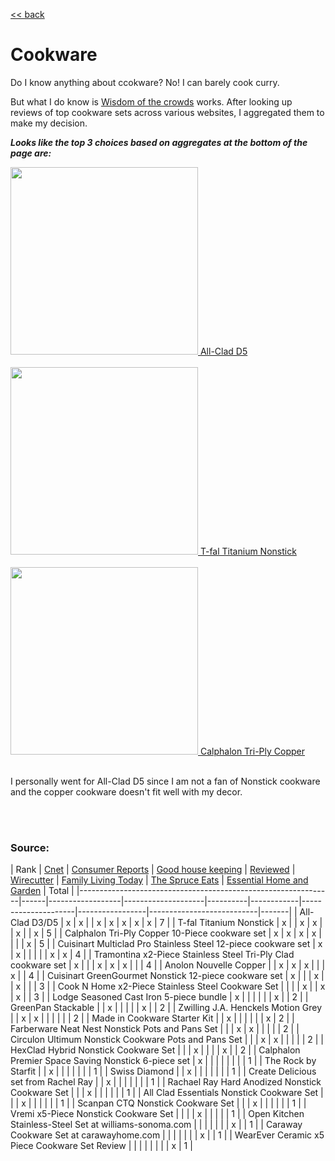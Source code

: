 [<< back](../index.md)

# Cookware

Do I know anything about ccokware? No! I can barely cook curry.

But what I do know is [Wisdom of the crowds](https://en.wikipedia.org/wiki/Wisdom_of_the_crowd) works. After looking up reviews of top cookware sets across various websites, I aggregated them to make my decision.

**_Looks like the top 3 choices based on aggregates at the bottom of the page are:_**

<div>
<a href="https://amzn.to/2tFrofG" target="_blank">
<img border="0" src="https://images-na.ssl-images-amazon.com/images/I/513qsaiKOnL._AC_SL1000_.jpg" width="300px" /> 
All-Clad D5
</a>
</div>

<br>

<div>
<a href="https://amzn.to/376ae8C" target="_blank">
<img border="0" src="https://images-na.ssl-images-amazon.com/images/I/81hgPmLcc-L._AC_SL1500_.jpg" width="300px" /> 
T-fal Titanium Nonstick
</a>
</div>

<br>

<div>
<a href="https://amzn.to/2UvTt47" target="_blank">
<img border="0" src="https://images-na.ssl-images-amazon.com/images/I/5189neiwNAL._AC_SL1178_.jpg" width="300px" /> 
Calphalon Tri-Ply Copper
</a>
</div>

<br>

I personally went for All-Clad D5 since I am not a fan of Nonstick cookware and the copper cookware doesn't fit well with my decor.

<br>
<br>

### Source:

| Rank                                                          | [Cnet](https://www.cnet.com/news/8-best-cookware-sets-of-2020/) | [Consumer Reports](https://www.consumerreports.org/cookware/best-cookware-sets-of-the-year/) | 
[Good house keeping](https://www.goodhousekeeping.com/cooking-tools/cookware-reviews/g799/best-picks-nonstick-cookware/) | [Reviewed](https://www.reviewed.com/cooking/best-right-now/the-best-cookware-sets) | 
[Wirecutter](https://thewirecutter.com/reviews/best-cookware-set/) | [Family Living Today](https://familylivingtoday.com/best-cookware/) | [The Spruce Eats](https://www.thespruceeats.com/best-cookware-sets-4077248) | 
[Essential Home and Garden](https://www.essentialhomeandgarden.com/best-cookware-sets/) | Total |
|---------------------------------------------------------------|------|------------------|--------------------|----------|------------|---------------------|-----------------|---------------------------|-------|
| All-Clad D3/D5                                                | x    | x                |                    | x        | x          | x                   | x               | x                         | 7   |
| T-fal Titanium Nonstick                                       | x    |                  | x                  | x        |            | x                   |                 | x                         | 5   |
| Calphalon Tri-Ply Copper 10-Piece cookware set                | x    | x                | x                  | x        |            |                     |                 | x                         | 5   |
| Cuisinart Multiclad Pro Stainless Steel 12-piece cookware set | x    | x                |                    |          |            |                     | x               | x                         | 4   |
| Tramontina x2-Piece Stainless Steel Tri-Ply Clad cookware set | x    |                  |                    | x        | x          | x                   |                 |                           | 4   |
| Anolon Nouvelle Copper                                        |      | x                | x                  | x        |            |                     | x               |                           | 4   |
| Cuisinart GreenGourmet Nonstick 12-piece cookware set         | x    |                  |                    | x        |            | x                   |                 |                           | 3   |
| Cook N Home x2-Piece Stainless Steel Cookware Set             |      |                  |                    | x        |            | x                   | x               |                           | 3   |
| Lodge Seasoned Cast Iron 5-piece bundle                       | x    |                  |                    |          |            |                     | x               |                           | 2   |
| GreenPan Stackable                                            |      | x                |                    |          |            |                     | x               |                           | 2   |
| Zwilling J.A. Henckels Motion Grey                            |      | x                | x                  |          |            |                     |                 |                           | 2   |
| Made in Cookware Starter Kit                                  |      | x                |                    |          |            |                     |                 | x                         | 2   |
| Farberware Neat Nest Nonstick Pots and Pans Set               |      |                  | x                  | x        |            |                     |                 |                           | 2   |
| Circulon Ultimum Nonstick Cookware Pots and Pans Set          |      |                  | x                  | x        |            |                     |                 |                           | 2   |
| HexClad Hybrid Nonstick Cookware Set                          |      |                  | x                  |          |            |                     | x               |                           | 2   |
| Calphalon Premier Space Saving Nonstick 6-piece set           | x    |                  |                    |          |            |                     |                 |                           | 1   |
| The Rock by Starfit                                           |      | x                |                    |          |            |                     |                 |                           | 1   |
| Swiss Diamond                                                 |      | x                |                    |          |            |                     |                 |                           | 1   |
| Create Delicious set from Rachel Ray                          |      | x                |                    |          |            |                     |                 |                           | 1   |
| Rachael Ray Hard Anodized Nonstick Cookware Set               |      |                  | x                  |          |            |                     |                 |                           | 1   |
| All Clad Essentials Nonstick Cookware Set                     |      |                  | x                  |          |            |                     |                 |                           | 1   |
| Scanpan CTQ Nonstick Cookware Set                             |      |                  | x                  |          |            |                     |                 |                           | 1   |
| Vremi x5-Piece Nonstick Cookware Set                          |      |                  |                    | x        |            |                     |                 |                           | 1   |
| Open Kitchen Stainless-Steel Set at williams-sonoma.com       |      |                  |                    |          |            |                     | x               |                           | 1   |
| Caraway Cookware Set at carawayhome.com                       |      |                  |                    |          |            |                     | x               |                           | 1   |
| WearEver Ceramic x5 Piece Cookware Set Review                 |      |                  |                    |          |            |                     |                 | x                         | 1   |

